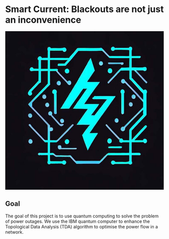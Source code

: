 # Smart Current: Blackouts are not just an inconvenience
![Smart Current](logo.jpg)

## Goal
The goal of this project is to use quantum computing to solve the problem of power outages. We use the IBM quantum computer to enhance the Topological Data Analysis (TDA) algorithm to optimise the power flow in a network.

